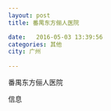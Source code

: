 ```yaml
--- 
layout: post 
title: 番禺东方俪人医院

date:   2016-05-03 13:39:56 
categories: 其他  
city: 广州
  
--- 
```

   
番禺东方俪人医院

信息

